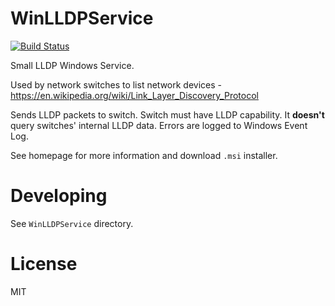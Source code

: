 # WinLLDPService
[![Build Status](https://travis-ci.org/raspi/WinLLDPService.svg?branch=master)](https://travis-ci.org/raspi/WinLLDPService)

Small LLDP Windows Service. 

Used by network switches to list network devices - https://en.wikipedia.org/wiki/Link_Layer_Discovery_Protocol

Sends LLDP packets to switch. Switch must have LLDP capability. It **doesn't** query switches' internal LLDP data. Errors are logged to Windows Event Log.

See homepage for more information and download `.msi` installer.

# Developing

See `WinLLDPService` directory.

# License
MIT

